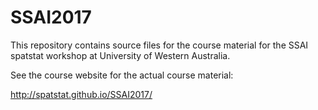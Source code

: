 # SSAI2017 

This repository contains source files for the course material for the
SSAI spatstat workshop at University of Western Australia.

See the course website for the actual course material:

http://spatstat.github.io/SSAI2017/
